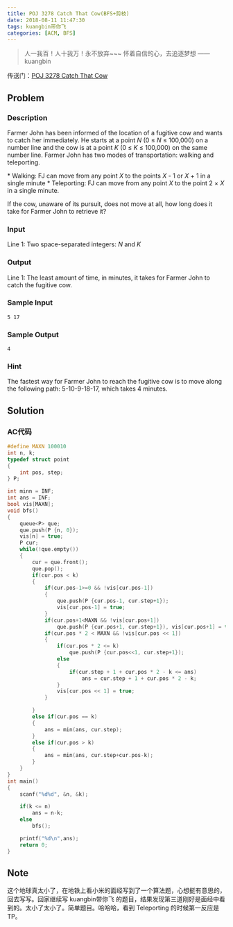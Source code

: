```yaml
---
title: POJ 3278 Catch That Cow(BFS+剪枝)
date: 2018-08-11 11:47:30
tags: kuangbin带你飞
categories: [ACM, BFS]
---
```


<blockquote class="blockquote-center">人一我百！人十我万！永不放弃~~~ 怀着自信的心，去追逐梦想 ——kuangbin </blockquote>

传送门：[POJ 3278 Catch That Cow](http://poj.org/problem?id=3278)

## Problem

### Description

Farmer John has been informed of the location of a fugitive cow and wants to catch her immediately. He starts at a point *N* (0 ≤ *N* ≤ 100,000) on a number line and the cow is at a point *K* (0 ≤ *K* ≤ 100,000) on the same number line. Farmer John has two modes of transportation: walking and teleporting.<!--more-->

\* Walking: FJ can move from any point *X* to the points *X* - 1 or *X* + 1 in a single minute
\* Teleporting: FJ can move from any point *X* to the point 2 × *X* in a single minute.

If the cow, unaware of its pursuit, does not move at all, how long does it take for Farmer John to retrieve it?

### Input

Line 1: Two space-separated integers: *N* and *K*

### Output

Line 1: The least amount of time, in minutes, it takes for Farmer John to catch the fugitive cow.

### Sample Input

```
5 17
```

### Sample Output

```
4
```

### Hint

The fastest way for Farmer John to reach the fugitive cow is to move along the following path: 5-10-9-18-17, which takes 4 minutes.

## Solution

### AC代码

```c++
#define MAXN 100010
int n, k;
typedef struct point
{
    int pos, step;
} P;

int minn = INF;
int ans = INF;
bool vis[MAXN];
void bfs()
{
    queue<P> que;
    que.push(P {n, 0});
    vis[n] = true;
    P cur;
    while(!que.empty())
    {
        cur = que.front();
        que.pop();
        if(cur.pos < k)
        {
            if(cur.pos-1>=0 && !vis[cur.pos-1])
            {
                que.push(P {cur.pos-1, cur.step+1});
                vis[cur.pos-1] = true;
            }
            if(cur.pos+1<MAXN && !vis[cur.pos+1])
                que.push(P {cur.pos+1, cur.step+1}), vis[cur.pos+1] = true;
            if(cur.pos * 2 < MAXN && !vis[cur.pos << 1])
            {
                if(cur.pos * 2 <= k)
                    que.push(P {cur.pos<<1, cur.step+1});
                else
                {
                    if(cur.step + 1 + cur.pos * 2 - k <= ans)
                        ans = cur.step + 1 + cur.pos * 2 - k;
                }
                vis[cur.pos << 1] = true;
            }

        }
        else if(cur.pos == k)
        {
            ans = min(ans, cur.step);
        }
        else if(cur.pos > k)
        {
            ans = min(ans, cur.step+cur.pos-k);
        }
    }
}
int main()
{
    scanf("%d%d", &n, &k);

    if(k <= n)
        ans = n-k;
    else
        bfs();

    printf("%d\n",ans);
    return 0;
}
```

## Note

这个地球真太小了，在地铁上看小米的面经写到了一个算法题，心想挺有意思的，回去写写。回家继续写 kuangbin带你飞 的题目，结果发现第三道刚好是面经中看到的。太小了太小了。简单题目。哈哈哈，看到 Teleporting 的时候第一反应是 TP。